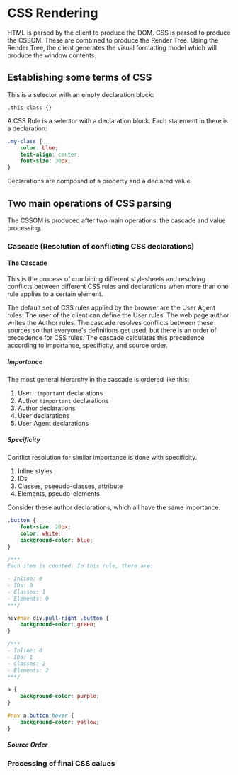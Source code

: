 # CSS Rendering

HTML is parsed by the client to produce the DOM. CSS is parsed to produce the CSSOM. These are combined to produce the Render Tree. Using the Render Tree, the client generates the visual formatting model which will produce the window contents.

## Establishing some terms of CSS

This is a selector with an empty declaration block:
```
.this-class {}
```

A CSS Rule is a selector with a declaration block. Each statement in there is a declaration:
```css
.my-class {
	color: blue;
	text-align: center;
	font-size: 30px;
}
```

Declarations are composed of a property and a declared value.

## Two main operations of CSS parsing

The CSSOM is produced after two main operations: the cascade and value processing.

### Cascade (Resolution of conflicting CSS declarations)

#### The Cascade

This is the process of combining different stylesheets and resolving conflicts between different CSS rules and declarations when more than one rule applies to a certain element.

The default set of CSS rules applied by the browser are the User Agent rules. The user of the client can define the User rules. The web page author writes the Author rules. The cascade resolves conflicts between these sources so that everyone's definitions get used, but there is an order of precedence for CSS rules. The cascade calculates this precedence according to importance, specificity, and source order.

##### Importance

The most general hierarchy in the cascade is ordered like this:

1. User `!important` declarations
2. Author `!important` declarations
3. Author declarations
4. User declarations
5. User Agent declarations

##### Specificity

Conflict resolution for similar importance is done with specificity.

1. Inline styles
2. IDs
3. Classes, pseeudo-classes, attribute
4. Elements, pseudo-elements

Consider these author declarations, which all have the same importance.

```css
.button {
	font-size: 20px;
	color: white;
	background-color: blue;
}

/***
Each item is counted. In this rule, there are:

- Inline: 0
- IDs: 0
- Classes: 1
- Elements: 0
***/

nav#nav div.pull-right .button {
	background-color: green;
}

/***
- Inline: 0
- IDs: 1
- Classes: 2
- Elements: 2
***/

a {
	background-color: purple;
}

#nav a.button:hover {
	background-color: yellow;
}
```
##### Source Order

### Processing of final CSS calues
